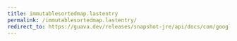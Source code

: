 ```yaml
---
title: immutablesortedmap.lastentry
permalink: /immutablesortedmap.lastentry/
redirect_to: https://guava.dev/releases/snapshot-jre/api/docs/com/google/common/collect/ImmutableSortedMap.html#lastEntry--
---
```

